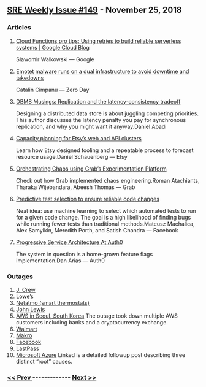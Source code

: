 ## [SRE Weekly Issue #149](https://sreweekly.com/sre-weekly-issue-149/) - November 25, 2018
### Articles

1. [Cloud Functions pro tips: Using retries to build reliable serverless systems | Google Cloud Blog](https://cloud.google.com/blog/products/serverless/cloud-functions-pro-tips-using-retries-to-build-reliable-serverless-systems/)

    Slawomir Walkowski — Google
1. [Emotet malware runs on a dual infrastructure to avoid downtime and takedowns](https://www.zdnet.com/article/emotet-malware-runs-on-a-dual-infrastructure-to-avoid-downtime-and-takedowns/)

    Catalin Cimpanu — Zero Day
1. [DBMS Musings: Replication and the latency-consistency tradeoff](http://dbmsmusings.blogspot.com/2011/12/replication-and-latency-consistency.html)

    Designing a distributed data store is about juggling competing priorities. This author discusses the latency penalty you pay for synchronous replication, and why you might want it anyway.Daniel Abadi
1. [ Capacity planning for Etsy’s web and API clusters](https://codeascraft.com/2018/10/23/capacity-planning-for-etsys-web-and-api-tiers/)

    Learn how Etsy designed tooling and a repeatable process to forecast resource usage.Daniel Schauenberg — Etsy
1. [Orchestrating Chaos using Grab’s Experimentation Platform](https://engineering.grab.com/chaos-engineering)

    Check out how Grab implemented chaos engineering.Roman Atachiants, Tharaka Wijebandara, Abeesh Thomas — Grab
1. [Predictive test selection to ensure reliable code changes](https://code.fb.com/developer-tools/predictive-test-selection-a-more-efficient-way-to-ensure-reliability-of-code-changes/)

    Neat idea: use machine learning to select which automated tests to run for a given code change. The goal is a high likelihood of finding bugs while running fewer tests than traditional methods.Mateusz Machalica, Alex Samylkin, Meredith Porth, and Satish Chandra — Facebook
1. [Progressive Service Architecture At Auth0](https://auth0.com/blog/progressive-service-architecture-at-auth0/)

    The system in question is a home-grown feature flags implementation.Dan Arias — Auth0
### Outages

1. [J. Crew](https://www.newsweek.com/j-crew-black-friday-website-not-working-down-orders-1229068)
1. [Lowe’s](https://www.newsweek.com/lowes-black-friday-2018-website-not-working-down-1229540)
1. [Netatmo (smart thermostats)](https://www.thesun.co.uk/tech/7814050/netatmo-smart-heating-outage-down-freezing/)
1. [John Lewis](https://www.independent.co.uk/life-style/gadgets-and-tech/news/john-lewis-down-website-black-friday-deals-offers-not-working-2018-a8648141.html)
1. [AWS in Seoul, South Korea](http://www.theinvestor.co.kr/view.php?ud=20181122000711)
    The outage took down multiple AWS customers including banks and a cryptocurrency exchange.
1. [Walmart](https://www.tomsguide.com/us/black-friday-sales-crash-walmart,news-28621.html)
1. [Makro](https://mybroadband.co.za/news/internet/285980-makro-website-hit-by-huge-traffic-as-black-friday-sale-starts.html)
1. [ Facebook](https://www.digit.in/general/facebook-blames-latest-outage-on-server-bug-apps-restored-after-hours-of-disruption-44770.html)
1. [LastPass](https://status.lastpass.com/incidents/lh2vcw3fcnh2)
1. [Microsoft Azure](https://azure.microsoft.com/en-gb/status/history/)
    Linked is a detailed followup post describing three distinct “root” causes.

### [ << Prev ](sreweekly-148.md) ------------- [ Next >> ](sreweekly-150.md)